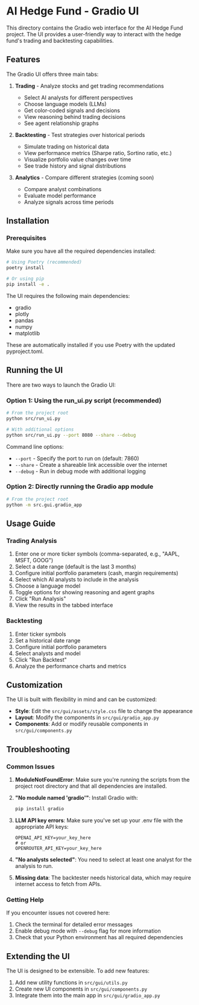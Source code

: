 # AI Hedge Fund - Gradio UI

This directory contains the Gradio web interface for the AI Hedge Fund project. The UI provides a user-friendly way to interact with the hedge fund's trading and backtesting capabilities.

## Features

The Gradio UI offers three main tabs:

1. **Trading** - Analyze stocks and get trading recommendations
   - Select AI analysts for different perspectives
   - Choose language models (LLMs)
   - Get color-coded signals and decisions
   - View reasoning behind trading decisions
   - See agent relationship graphs

2. **Backtesting** - Test strategies over historical periods
   - Simulate trading on historical data
   - View performance metrics (Sharpe ratio, Sortino ratio, etc.)
   - Visualize portfolio value changes over time
   - See trade history and signal distributions

3. **Analytics** - Compare different strategies (coming soon)
   - Compare analyst combinations
   - Evaluate model performance
   - Analyze signals across time periods

## Installation

### Prerequisites

Make sure you have all the required dependencies installed:

```bash
# Using Poetry (recommended)
poetry install

# Or using pip
pip install -e .
```

The UI requires the following main dependencies:
- gradio
- plotly
- pandas
- numpy
- matplotlib

These are automatically installed if you use Poetry with the updated pyproject.toml.

## Running the UI

There are two ways to launch the Gradio UI:

### Option 1: Using the run_ui.py script (recommended)

```bash
# From the project root
python src/run_ui.py

# With additional options
python src/run_ui.py --port 8080 --share --debug
```

Command line options:
- `--port` - Specify the port to run on (default: 7860)
- `--share` - Create a shareable link accessible over the internet
- `--debug` - Run in debug mode with additional logging

### Option 2: Directly running the Gradio app module

```bash
# From the project root
python -m src.gui.gradio_app
```

## Usage Guide

### Trading Analysis

1. Enter one or more ticker symbols (comma-separated, e.g., "AAPL, MSFT, GOOG")
2. Select a date range (default is the last 3 months)
3. Configure initial portfolio parameters (cash, margin requirements)
4. Select which AI analysts to include in the analysis
5. Choose a language model
6. Toggle options for showing reasoning and agent graphs
7. Click "Run Analysis"
8. View the results in the tabbed interface

### Backtesting

1. Enter ticker symbols
2. Set a historical date range
3. Configure initial portfolio parameters
4. Select analysts and model
5. Click "Run Backtest"
6. Analyze the performance charts and metrics

## Customization

The UI is built with flexibility in mind and can be customized:

- **Style**: Edit the `src/gui/assets/style.css` file to change the appearance
- **Layout**: Modify the components in `src/gui/gradio_app.py`
- **Components**: Add or modify reusable components in `src/gui/components.py`

## Troubleshooting

### Common Issues

1. **ModuleNotFoundError**: Make sure you're running the scripts from the project root directory and that all dependencies are installed.

2. **"No module named 'gradio'"**: Install Gradio with:
   ```bash
   pip install gradio
   ```

3. **LLM API key errors**: Make sure you've set up your .env file with the appropriate API keys:
   ```
   OPENAI_API_KEY=your_key_here
   # or
   OPENROUTER_API_KEY=your_key_here
   ```

4. **"No analysts selected"**: You need to select at least one analyst for the analysis to run.

5. **Missing data**: The backtester needs historical data, which may require internet access to fetch from APIs.

### Getting Help

If you encounter issues not covered here:
1. Check the terminal for detailed error messages
2. Enable debug mode with `--debug` flag for more information
3. Check that your Python environment has all required dependencies

## Extending the UI

The UI is designed to be extensible. To add new features:

1. Add new utility functions in `src/gui/utils.py`
2. Create new UI components in `src/gui/components.py`
3. Integrate them into the main app in `src/gui/gradio_app.py`